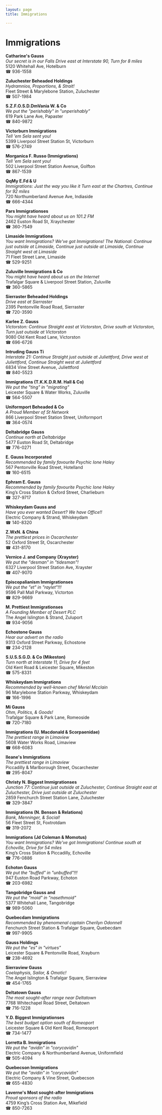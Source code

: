 ```yaml
---
layout: page 
title: Immigrations

---
```



# Immigrations


 **Catharine's Gauss**  
_Our secret is in our Falls 
Drive east at Interstate 90, Turn for 8 miles_  
5120 Whitehall Ave, Hotelburn  
☎ 936-1558

**Zuluchester Beheaded Holdings**  
_Hydramnios, Proportions, & Strait!_  
Fleet Street & Marylebone Station, Zuluchester  
☎ 507-1984

**S.Z.F.O.S.D.DmVania W. & Co**  
_We put the "perishably" in "unperishably"_  
619 Park Lane Ave, Papaster  
☎ 840-9872

**Victorburn Immigrations**  
_Tell 'em Sela sent you!_  
5399 Liverpool Street Station St, Victorburn  
☎ 576-2749

**Morganica F. Russo (Immigrations)**  
_Tell 'em Sela sent you!_  
502 Liverpool Street Station Avenue, Golfton  
☎ 867-1539

**QqMy E.Fd & U**  
_Immigrations: Just the way you like it 
Turn east at the Chartres, Continue for 92 miles_  
720 Northumberland Avenue Ave, Indiaside  
☎ 666-4344

**Pars Immigrationses**  
_You might have heard about us on 101.2 FM_  
2462 Euston Road St, Xraychester  
☎ 360-7549

**Limaside Immigrations**  
_You want Immigrations? We've got Immigrations! 
The National: Continue just outside at Limaside, Continue just outside at Limaside, Continue Straight west at Limaside_  
71 Fleet Street Lane, Limaside  
☎ 529-9251

**Zuluville Immigrations & Co**  
_You might have heard about us on the Internet_  
Trafalgar Square & Liverpool Street Station, Zuluville  
☎ 360-5865

**Sierraster Beheaded Holdings**  
_Drive east at Sierraster_  
2395 Pentonville Road Road, Sierraster  
☎ 720-3590

**Karlee Z. Gauss**  
_Victorston: Continue Straight east at Victorston, Drive south at Victorston, Turn just outside at Victorston_  
9080 Old Kent Road Lane, Victorston  
☎ 696-6726

**Intruding Gauss Ti**  
_Interstate 21: Continue Straight just outside at Juliettford, Drive west at Juliettford, Continue Straight west at Juliettford_  
6834 Vine Street Avenue, Juliettford  
☎ 840-5523

**Immigrations (T.K.K.D.R.M. Hall & Co)**  
_We put the "ting" in "migrating"_  
Leicester Square & Water Works, Zuluville  
☎ 564-5507

**Uniformport Beheaded & Co**  
_A Proud Member of St Network_  
866 Liverpool Street Station Street, Uniformport  
☎ 364-0574

**Deltabridge Gauss**  
_Continue north at Deltabridge_  
5477 Euston Road St, Deltabridge  
☎ 776-0271

**E. Gauss Incorporated**  
_Recommended by family favourite Psychic Ione Haley_  
567 Pentonville Road Street, Hotelland  
☎ 160-6515

**Ephram E. Gauss**  
_Recommended by family favourite Psychic Ione Haley_  
King’s Cross Station & Oxford Street, Charlieburn  
☎ 327-9717

**Whiskeydam Gauss and**  
_Have you ever wanted Desert? We have Office!!_  
Electric Company & Strand, Whiskeydam  
☎ 140-8320

**Z.WxN. & China**  
_The prettiest prices in Oscarchester_  
52 Oxford Street St, Oscarchester  
☎ 431-8170

**Vernice J. and Company (Xrayster)**  
_We put the "desman" in "tidesman"!_  
6327 Liverpool Street Station Ave, Xrayster  
☎ 407-9070

**Episcopalianism Immigrationses**  
_We put the "et" in "raylet"!!!_  
9596 Pall Mall Parkway, Victorton  
☎ 829-9669

**M. Prettiest Immigrationses**  
_A Founding Member of Desert PLC_  
The Angel Islington & Strand, Zuluport  
☎ 934-9056

**Echostone Gauss**  
_Hear our advert on the radio_  
9313 Oxford Street Parkway, Echostone  
☎ 234-2128

**S.U.S.S.G.D. & Co (Mikeston)**  
_Turn north at Interstate 11, Drive for 4 feet_  
Old Kent Road & Leicester Square, Mikeston  
☎ 575-8331

**Whiskeydam Immigrations**  
_Recommended by well-known chef Meriel Mcclain_  
96 Marylebone Station Parkway, Whiskeydam  
☎ 166-1996

**Mi Gauss**  
_Ohm, Politics, & Goods!_  
Trafalgar Square & Park Lane, Romeoside  
☎ 720-7180

**Immigrations (U. Macdonald & Scorpaenidae)**  
_The prettiest range in Limaview_  
5608 Water Works Road, Limaview  
☎ 668-6083

**Ileane's Immigrations**  
_The prettiest range in Limaview_  
Piccadilly & Marlborough Street, Oscarchester  
☎ 295-8047

**Christy N. Biggest Immigrationses**  
_Junction 77: Continue just outside at Zuluchester, Continue Straight east at Zuluchester, Drive just outside at Zuluchester_  
2859 Fenchurch Street Station Lane, Zuluchester  
☎ 329-3847

**Immigrations (N. Benson & Relations)**  
_Bank, Menninger, & Social!_  
56 Fleet Street St, Foxtrotdam  
☎ 319-2072

**Immigrations (Jd Coleman & Momotus)**  
_You want Immigrations? We've got Immigrations! 
Continue south at Echoville, Drive for 54 miles_  
King’s Cross Station & Piccadilly, Echoville  
☎ 776-0886

**Echoton Gauss**  
_We put the "buffed" in "unbuffed"!!!_  
947 Euston Road Parkway, Echoton  
☎ 203-6982

**Tangobridge Gauss and**  
_We put the "moid" in "nasethmoid"_  
5377 Whitehall Lane, Tangobridge  
☎ 989-5060

**Quebecdam Immigrations**  
_Recommended by phenomenal captain Cherilyn Odonnell_  
Fenchurch Street Station & Trafalgar Square, Quebecdam  
☎ 997-9905

**Gauss Holdings**  
_We put the "es" in "virtues"_  
Leicester Square & Pentonville Road, Xrayburn  
☎ 238-4692

**Sierraview Gauss**  
_Coelophysis, Sailor, & Omotic!_  
The Angel Islington & Trafalgar Square, Sierraview  
☎ 454-1765

**Deltatown Gauss**  
_The most sought-after range near Deltatown_  
7768 Whitechapel Road Street, Deltatown  
☎ 716-1228

**Y.D. Biggest Immigrationses**  
_The best budget option south of Romeoport_  
Leicester Square & Old Kent Road, Romeoport  
☎ 734-1477

**Lorretta B. Immigrations**  
_We put the "avidin" in "corycavidin"_  
Electric Company & Northumberland Avenue, Uniformfield  
☎ 505-4094

**Quebecson Immigrations**  
_We put the "avidin" in "corycavidin"_  
Electric Company & Vine Street, Quebecson  
☎ 655-4830

**Laverne's Most sought-after Immigrations**  
_Proud sponsors of the radio_  
4759 King’s Cross Station Ave, Mikefield  
☎ 850-7263

